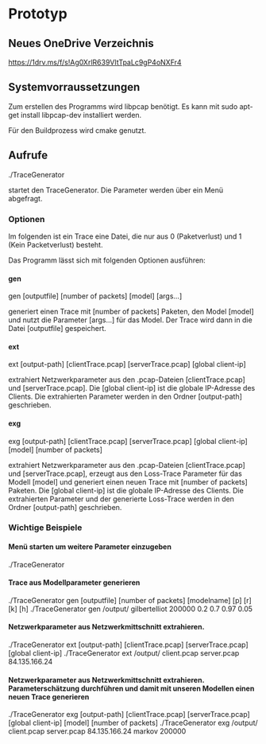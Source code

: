 # Prototyp
## Neues OneDrive Verzeichnis
https://1drv.ms/f/s!Ag0XrlR639VItTpaLc9gP4oNXFr4
## Systemvorraussetzungen
Zum erstellen des Programms wird libpcap benötigt.
Es kann mit sudo apt-get install libpcap-dev installiert werden.

Für den Buildprozess wird cmake genutzt.

## Aufrufe 
./TraceGenerator 

startet den TraceGenerator. Die Parameter werden über ein Menü abgefragt.

### Optionen
Im folgenden ist ein Trace eine Datei, die nur aus 0 (Paketverlust) und 1 (Kein Packetverlust) besteht.

Das Programm lässt sich mit folgenden Optionen ausführen:
#### gen
gen [outputfile] [number of packets] [model] [args...]

generiert einen Trace mit [number of packets] Paketen, den Model [model] und nutzt die Parameter [args...] für das Model. Der Trace wird dann in die Datei [outputfile] gespeichert.

#### ext
ext [output-path] [clientTrace.pcap] [serverTrace.pcap] [global client-ip]

extrahiert Netzwerkparameter aus den .pcap-Dateien [clientTrace.pcap] und [serverTrace.pcap]. Die [global client-ip] ist die globale IP-Adresse des Clients. Die extrahierten Parameter werden in den Ordner [output-path] geschrieben.

#### exg
exg [output-path] [clientTrace.pcap] [serverTrace.pcap] [global client-ip] [model] [number of packets]

extrahiert Netzwerkparameter aus den .pcap-Dateien [clientTrace.pcap] und [serverTrace.pcap], erzeugt aus den Loss-Trace Parameter für das Modell [model] und generiert einen neuen Trace mit [number of packets] Paketen. Die [global client-ip] ist die globale IP-Adresse des Clients. Die extrahierten Parameter und der generierte Loss-Trace werden in den Ordner [output-path] geschrieben.

### Wichtige Beispiele
#### Menü starten um weitere Parameter einzugeben
./TraceGenerator

#### Trace aus Modellparameter generieren
./TraceGenerator gen [outputfile] [number of packets] [modelname] [p] [r] [k] [h]
./TraceGenerator gen /output/ gilbertelliot 200000 0.2 0.7 0.97 0.05

#### Netzwerkparameter aus Netzwerkmittschnitt extrahieren.
./TraceGenerator ext [output-path] [clientTrace.pcap] [serverTrace.pcap] [global client-ip]
./TraceGenerator ext /output/ client.pcap server.pcap 84.135.166.24

#### Netzwerkparameter aus Netzwerkmittschnitt extrahieren. Parameterschätzung durchführen und damit mit unseren Modellen einen neuen Trace generieren
./TraceGenerator exg [output-path] [clientTrace.pcap] [serverTrace.pcap] [global client-ip] [model] [number of packets]
./TraceGenerator exg /output/ client.pcap server.pcap 84.135.166.24 markov 200000
